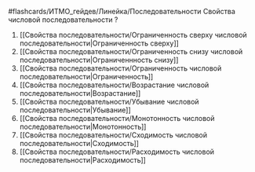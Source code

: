 #flashcards/ИТМО_гейдев/Линейка/Последовательности
Свойства числовой последовательности
?
1. [[Свойства последовательности/Ограниченность сверху числовой последовательности|Ограниченность сверху]]
2. [[Свойства последовательности/Ограниченность снизу числовой последовательности|Ограниченнность снизу]]
3. [[Свойства последовательности/Ограниченность числовой последовательности|Ограниченность]]
4. [[Свойства последовательности/Возрастание числовой последовательности|Возрастание]]
5. [[Свойства последовательности/Убывание числовой последовательности|Убывание]]
6. [[Свойства последовательности/Монотонность числовой последовательности|Монотонность]]
7. [[Свойства последовательности/Сходимость числовой последовательности|Сходимость]]
8. [[Свойства последовательности/Расходимость числовой последовательности|Расходимость]]

